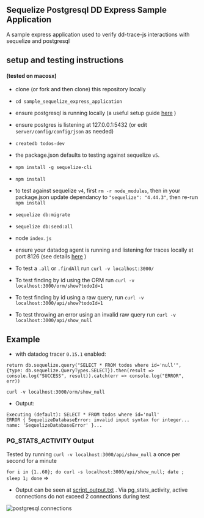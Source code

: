 ## Sequelize Postgresql DD Express Sample Application

A sample express application used to verify dd-trace-js interactions with sequelize and postgresql

## setup and testing instructions
#### (tested on macosx)

- clone (or fork and then clone) this repository locally
- `cd sample_sequelize_express_application`
- ensure postgresql is running locally (a useful setup guide [here](https://www.robinwieruch.de/postgres-sql-macos-setup) )
- ensure postgres is listening at 127.0.0.1:5432 (or edit `server/config/config/json` as needed)
- `createdb todos-dev`
- the package.json defaults to testing against sequelize `v5`.
- `npm install -g sequelize-cli`
- `npm install`
- to test against sequelize `v4`, first `rm -r node_modules`, then in your package.json update dependancy to `"sequelize": "4.44.3"`, then re-run `npm install`
- `sequelize db:migrate`
- `sequelize db:seed:all`
- node `index.js`
- ensure your datadog agent is running and listening for traces locally at port 8126 (see details [here](https://docs.datadoghq.com/agent/basic_agent_usage/osx/?tab=agentv6#overview) )

- To test a `.all` or `.findAll` run `curl -v localhost:3000/`
- To test finding by id using the ORM run  `curl -v localhost:3000/orm/show?todoId=1`
- To test finding by id using a raw query, run  `curl -v localhost:3000/api/show?todoId=1`
- To test throwing an error using an invalid raw query run  `curl -v localhost:3000/api/show_null`

## Example

- with datadog tracer `0.15.1` enabled: 

```
return db.sequelize.query("SELECT * FROM todos where id='null'", {type: db.sequelize.QueryTypes.SELECT}).then(result => console.log("SUCCESS", result)).catch(err => console.log("ERROR", err))
```

`curl -v localhost:3000/orm/show_null`

- Output:

```
Executing (default): SELECT * FROM todos where id='null'
ERROR { SequelizeDatabaseError: invalid input syntax for integer... name: 'SequelizeDatabaseError' }...
```

### PG_STATS_ACTIVITY Output

Tested by running `curl -v localhost:3000/api/show_null` a once per second for a minute

`for i in {1..60}; do curl -s localhost:3000/api/show_null; date ; sleep 1; done` =>

- Output can be seen at [script_output.txt](./script_output.txt) . Via pg_stats_activity, active connections do not exceed 2 connections during test

![postgresql.connections](https://cl.ly/a9902103fc0c/Image%2525202019-10-20%252520at%2525206.23.15%252520PM.png)
